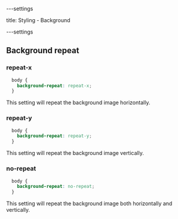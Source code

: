 ---settings

title: Styling - Background

---settings

## Background repeat

### repeat-x

```css
  body {
    background-repeat: repeat-x;
  }
```

This setting will repeat the background image horizontally.

### repeat-y

```css
  body {
    background-repeat: repeat-y;
  }
```

This setting will repeat the background image vertically.

### no-repeat

```css
  body {
    background-repeat: no-repeat;
  }
```

This setting will repeat the background image both horizontally and vertically.